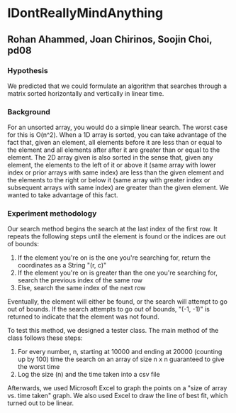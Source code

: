 # IDontReallyMindAnything
## Rohan Ahammed, Joan Chirinos, Soojin Choi, pd08

### Hypothesis
We predicted that we could formulate an algorithm that searches through a matrix sorted horizontally and vertically in linear time.

### Background
For an unsorted array, you would do a simple linear search. The worst case for this is O(n^2). When a 1D array is sorted, you can take advantage of the fact that, given an element, all elements before it are less than or equal to the element and all elements after after it are greater than or equal to the element. The 2D array given is also sorted in the sense that, given any element, the elements to the left of it or above it (same array with lower index or prior arrays with same index) are less than the given element and the elements to the right or below it (same array with greater index or subsequent arrays with same index) are greater than the given element. We wanted to take advantage of this fact.

### Experiment methodology
Our search method begins the search at the last index of the first row. It repeats the following steps until the element is found or the indices are out of bounds:
1. If the element you're on is the one you're searching for, return the coordinates as a String "(r, c)"
2. If the element you're on is greater than the one you're searching for, search the previous index of the same row
3. Else, search the same index of the next row

Eventually, the element will either be found, or the search will attempt to go out of bounds. If the search attempts to go out of bounds, "(-1, -1)" is returned to indicate that the element was not found.

To test this method, we designed a tester class. The main method of the class follows these steps:
1. For every number, n,  starting at 10000 and ending at 20000 (counting up by 100) time the search on an array of size n x n guaranteed to give the worst time
2. Log the size (n) and the time taken into a csv file

Afterwards, we used Microsoft Excel to graph the points on a "size of array vs. time taken" graph. We also used Excel to draw the line of best fit, which turned out to be linear.
